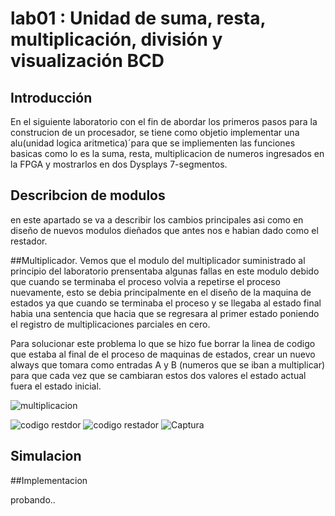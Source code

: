 # lab01 : Unidad de suma, resta, multiplicación, división y visualización BCD
## Introducción

En el siguiente laboratorio con el fin de abordar los primeros pasos para la construcion de un procesador, se tiene como objetio 
implementar una alu(unidad logica aritmetica)´para que se impliementen las funciones basicas como lo es la suma, resta, multiplicacion de numeros 
ingresados en la FPGA y mostrarlos en dos Dysplays 7-segmentos. 

##  Describcion de modulos
en este apartado se va a describir los cambios principales asi como en diseño de nuevos modulos dieñados
que antes nos e habian dado como el restador.


##Multiplicador.
Vemos que el modulo del multiplicador suministrado al principio del laboratorio prensentaba algunas fallas en este modulo debido que cuando se terminaba el proceso volvia a repetirse 
el proceso nuevamente, esto se debia principalmente en el diseño de la maquina de estados ya que cuando se terminaba el proceso y se llegaba al estado final habia una sentencia que hacia 
que se regresara al primer estado poniendo el registro de multiplicaciones parciales en cero.

Para solucionar este problema lo que se hizo fue borrar la linea de codigo que estaba al final de el proceso de maquinas de estados, crear un nuevo always que tomara como entradas A y B (numeros que se 
iban a multiplicar)  para que cada vez que se cambiaran estos dos valores el estado actual fuera el estado inicial.

![multiplicacion](https://user-images.githubusercontent.com/41557513/94214352-fb24c400-fe9e-11ea-80a9-8aff00f540b8.PNG)

![codigo restdor](https://user-images.githubusercontent.com/41557513/94214381-11cb1b00-fe9f-11ea-954b-e9366bf37a3b.PNG)
![codigo restador](https://user-images.githubusercontent.com/41557513/94214394-18599280-fe9f-11ea-93b4-1eed6cbbf83b.PNG)
![Captura](https://user-images.githubusercontent.com/41557513/94214418-214a6400-fe9f-11ea-8da0-0f5cb92058df.PNG)

## Simulacion

##Implementacion





probando..



